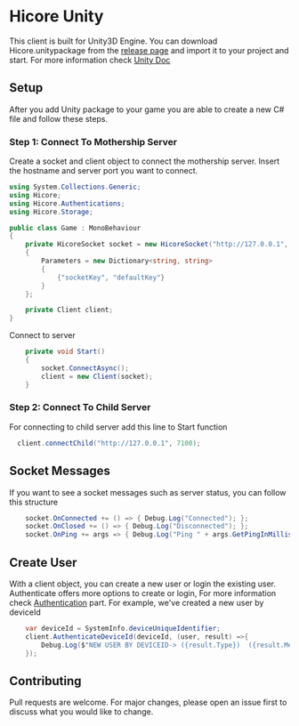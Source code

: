 ﻿# Hicore Unity

This client is built for Unity3D Engine. You can download Hicore.unitypackage from the [release page](https://github.com/hicore/hicore-unity/releases) and import it to your project and start.
For more information check [Unity Doc](https://hicore.dev/unity/)
## Setup

After you add Unity package to your game you are able to create a new C# file and follow these steps.

### Step 1: Connect To Mothership Server

Create a socket and client object to connect the mothership server. Insert the hostname and server port you want to connect.

```csharp
using System.Collections.Generic;
using Hicore;
using Hicore.Authentications;
using Hicore.Storage;

public class Game : MonoBehaviour
{
    private HicoreSocket socket = new HicoreSocket("http://127.0.0.1", 7192)
    {
        Parameters = new Dictionary<string, string>
        {
            {"socketKey", "defaultKey"}
        }
    };

    private Client client;
}
```
Connect to server

```csharp
    private void Start()
    {
        socket.ConnectAsync();
        client = new Client(socket);
    }
```

### Step 2: Connect To Child Server

For connecting to child server add this line to Start function

```csharp
  client.connectChild("http://127.0.0.1", 7100);
```

## Socket Messages

If you want to see a socket messages such as server status, you can follow this structure

```csharp
    socket.OnConnected += () => { Debug.Log("Connected"); };
    socket.OnClosed += () => { Debug.Log("Disconnected"); };
    socket.OnPing += args => { Debug.Log("Ping " + args.GetPingInMilliseconds()); };

```

## Create User

With a client object, you can create a new user or login the existing user. Authenticate offers more options to create or login, For more information check [Authentication](https://hicore.dev/authentication/) part. For example, we've created a new user by deviceId

```csharp
    var deviceId = SystemInfo.deviceUniqueIdentifier;
    client.AuthenticateDeviceId(deviceId, (user, result) =>{
        Debug.Log($"NEW USER BY DEVICEID-> ({result.Type})  ({result.Message}) ({result.Code}) ");
    });
```

## Contributing

Pull requests are welcome. For major changes, please open an issue first to discuss what you would like to change.
